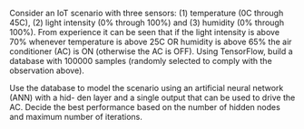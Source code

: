 Consider an IoT scenario with three sensors: (1) temperature (0C through 45C), (2) light
intensity (0% through 100%) and (3) humidity (0% through 100%). From experience it can
be seen that if the light intensity is above 70% whenever temperature is above 25C OR
humidity is above 65% the air conditioner (AC) is ON (otherwise the AC is OFF). Using
TensorFlow, build a database with 100000 samples (randomly selected to comply with the
observation above).


Use the database to model the scenario using an artificial neural network (ANN) with a hid-
den layer and a single output that can be used to drive the AC. Decide the best performance
based on the number of hidden nodes and maximum number of iterations.
